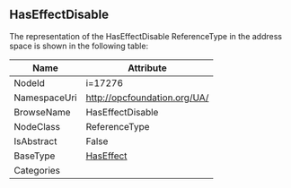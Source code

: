 <!-- objecttype -->
## HasEffectDisable
  
<!-- end of text -->
The representation of the HasEffectDisable ReferenceType in the address space is shown in the following table:  

|Name|Attribute|
|---|---|
|NodeId|i=17276|
|NamespaceUri|http://opcfoundation.org/UA/|
|BrowseName|HasEffectDisable|
|NodeClass|ReferenceType|
|IsAbstract|False|
|BaseType|[HasEffect](../../ReferenceTypes/HasEffect/readme.md)|
|Categories||

